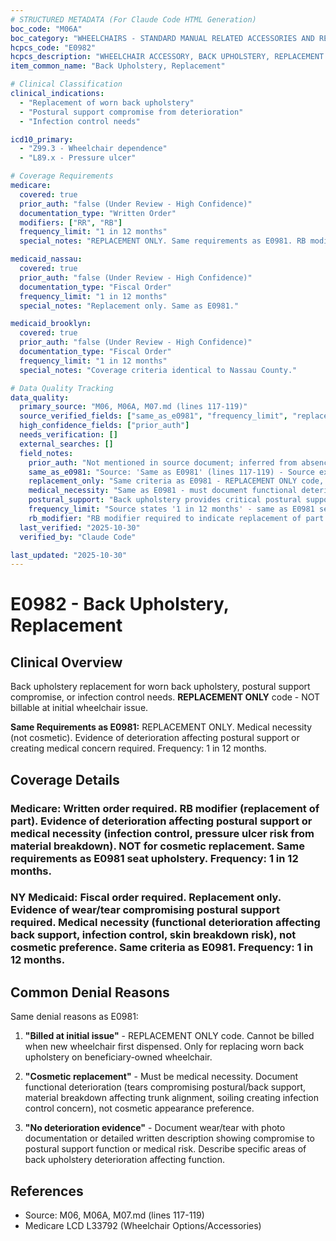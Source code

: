 ```yaml
---
# STRUCTURED METADATA (For Claude Code HTML Generation)
boc_code: "M06A"
boc_category: "WHEELCHAIRS - STANDARD MANUAL RELATED ACCESSORIES AND REPAIRS"
hcpcs_code: "E0982"
hcpcs_description: "WHEELCHAIR ACCESSORY, BACK UPHOLSTERY, REPLACEMENT ONLY, EACH"
item_common_name: "Back Upholstery, Replacement"

# Clinical Classification
clinical_indications:
  - "Replacement of worn back upholstery"
  - "Postural support compromise from deterioration"
  - "Infection control needs"

icd10_primary:
  - "Z99.3 - Wheelchair dependence"
  - "L89.x - Pressure ulcer"

# Coverage Requirements
medicare:
  covered: true
  prior_auth: "false (Under Review - High Confidence)"
  documentation_type: "Written Order"
  modifiers: ["RR", "RB"]
  frequency_limit: "1 in 12 months"
  special_notes: "REPLACEMENT ONLY. Same requirements as E0981. RB modifier."

medicaid_nassau:
  covered: true
  prior_auth: "false (Under Review - High Confidence)"
  documentation_type: "Fiscal Order"
  frequency_limit: "1 in 12 months"
  special_notes: "Replacement only. Same as E0981."

medicaid_brooklyn:
  covered: true
  prior_auth: "false (Under Review - High Confidence)"
  documentation_type: "Fiscal Order"
  frequency_limit: "1 in 12 months"
  special_notes: "Coverage criteria identical to Nassau County."

# Data Quality Tracking
data_quality:
  primary_source: "M06, M06A, M07.md (lines 117-119)"
  source_verified_fields: ["same_as_e0981", "frequency_limit", "replacement_only", "rb_modifier"]
  high_confidence_fields: ["prior_auth"]
  needs_verification: []
  external_searches: []
  field_notes:
    prior_auth: "Not mentioned in source document; inferred from absence which is typical for replacement accessories. Standard practice is no PA required for upholstery replacement."
    same_as_e0981: "Source: 'Same as E0981' (lines 117-119) - Source explicitly states same requirements as E0981 seat upholstery. This includes: REPLACEMENT ONLY (not at initial issue), evidence of deterioration required, medical necessity (not cosmetic), RB modifier."
    replacement_only: "Same criteria as E0981 - REPLACEMENT ONLY code, cannot be billed when wheelchair first dispensed. Only for replacing worn/deteriorated back upholstery on beneficiary-owned wheelchair."
    medical_necessity: "Same as E0981 - must document functional deterioration or medical need. For back upholstery: deterioration affecting postural support, material breakdown creating infection control concern, wear threatening skin integrity at back contact points."
    postural_support: "Back upholstery provides critical postural support for wheelchair users. Deterioration can compromise trunk alignment and back support, creating functional and medical issues beyond cosmetic concerns."
    frequency_limit: "Source states '1 in 12 months' - same as E0981 seat upholstery replacement frequency."
    rb_modifier: "RB modifier required to indicate replacement of part of DME (back portion of wheelchair)."
  last_verified: "2025-10-30"
  verified_by: "Claude Code"

last_updated: "2025-10-30"
---
```


# E0982 - Back Upholstery, Replacement

## Clinical Overview

Back upholstery replacement for worn back upholstery, postural support compromise, or infection control needs. **REPLACEMENT ONLY** code - NOT billable at initial wheelchair issue.

**Same Requirements as E0981:** REPLACEMENT ONLY. Medical necessity (not cosmetic). Evidence of deterioration affecting postural support or creating medical concern required. Frequency: 1 in 12 months.

## Coverage Details

### Medicare: Written order required. **RB modifier** (replacement of part). Evidence of deterioration affecting postural support or medical necessity (infection control, pressure ulcer risk from material breakdown). NOT for cosmetic replacement. Same requirements as E0981 seat upholstery. Frequency: 1 in 12 months.

### NY Medicaid: Fiscal order required. Replacement only. Evidence of wear/tear compromising postural support required. Medical necessity (functional deterioration affecting back support, infection control, skin breakdown risk), not cosmetic preference. Same criteria as E0981. Frequency: 1 in 12 months.

## Common Denial Reasons

Same denial reasons as E0981:

1. **"Billed at initial issue"** - REPLACEMENT ONLY code. Cannot be billed when new wheelchair first dispensed. Only for replacing worn back upholstery on beneficiary-owned wheelchair.

2. **"Cosmetic replacement"** - Must be medical necessity. Document functional deterioration (tears compromising postural/back support, material breakdown affecting trunk alignment, soiling creating infection control concern), not cosmetic appearance preference.

3. **"No deterioration evidence"** - Document wear/tear with photo documentation or detailed written description showing compromise to postural support function or medical risk. Describe specific areas of back upholstery deterioration affecting function.

## References

- Source: M06, M06A, M07.md (lines 117-119)
- Medicare LCD L33792 (Wheelchair Options/Accessories)
